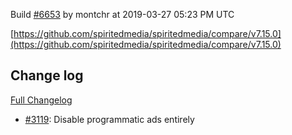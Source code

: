 Build [#6653](https://circleci.com/gh/spiritedmedia/spiritedmedia/6653) by montchr at 2019-03-27 05:23 PM UTC

[https://github.com/spiritedmedia/spiritedmedia/compare/v7.15.0](https://github.com/spiritedmedia/spiritedmedia/compare/v7.15.0)
## Change log
[Full Changelog](git@github.com:spiritedmedia/spiritedmedia.git/compare/v7.14.2...v7.15.0)

 - [#3119](git@github.com:spiritedmedia/spiritedmedia.git/pull/3119): Disable programmatic ads entirely
